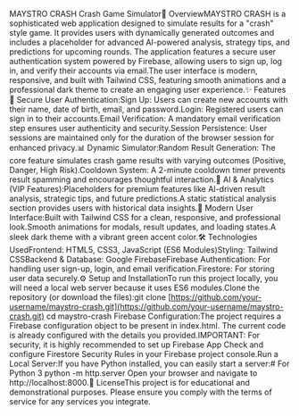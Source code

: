 MAYSTRO CRASH  Crash Game Simulator🚀 OverviewMAYSTRO CRASH is a sophisticated web application designed to simulate results for a "crash" style game. It provides users with dynamically generated outcomes and includes a placeholder for advanced AI-powered analysis, strategy tips, and predictions for upcoming rounds. The application features a secure user authentication system powered by Firebase, allowing users to sign up, log in, and verify their accounts via email.The user interface is modern, responsive, and built with Tailwind CSS, featuring smooth animations and a professional dark theme to create an engaging user experience.✨ Features🔐 Secure User Authentication:Sign Up: Users can create new accounts with their name, date of birth, email, and password.Login: Registered users can sign in to their accounts.Email Verification: A mandatory email verification step ensures user authenticity and security.Session Persistence: User sessions are maintained only for the duration of the browser session for enhanced privacy.📊 Dynamic Simulator:Random Result Generation: The core feature simulates crash game results with varying outcomes (Positive, Danger, High Risk).Cooldown System: A 2-minute cooldown timer prevents result spamming and encourages thoughtful interaction.🤖 AI & Analytics (VIP Features):Placeholders for premium features like AI-driven result analysis, strategic tips, and future predictions.A static statistical analysis section provides users with historical data insights.🎨 Modern User Interface:Built with Tailwind CSS for a clean, responsive, and professional look.Smooth animations for modals, result updates, and loading states.A sleek dark theme with a vibrant green accent color.🛠️ Technologies UsedFrontend: HTML5, CSS3, JavaScript (ES6 Modules)Styling: Tailwind CSSBackend & Database: Google FirebaseFirebase Authentication: For handling user sign-up, login, and email verification.Firestore: For storing user data securely.⚙️ Setup and InstallationTo run this project locally, you will need a local web server because it uses ES6 modules.Clone the repository (or download the files):git clone [https://github.com/your-username/maystro-crash.git](https://github.com/your-username/maystro-crash.git)
cd maystro-crash
Firebase Configuration:The project requires a Firebase configuration object to be present in index.html. The current code is already configured with the details you provided.IMPORTANT: For security, it is highly recommended to set up Firebase App Check and configure Firestore Security Rules in your Firebase project console.Run a Local Server:If you have Python installed, you can easily start a server:# For Python 3
python -m http.server
Open your browser and navigate to http://localhost:8000.📄 LicenseThis project is for educational and demonstrational purposes. Please ensure you comply with the terms of service for any services you integrate.
